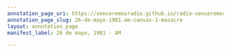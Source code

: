 ```yaml
---
annotation_page_uri: https://venceremosradio.github.io/radio-venceremos-en-espanol/annotations/26-de-mayo-1981-am-canvas-1-masacre.json
annotation_page_slug: 26-de-mayo-1981-am-canvas-1-masacre
layout: annotation_page
manifest_label: 26 de mayo, 1981 - AM

---
```

